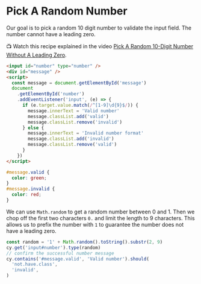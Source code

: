 # Pick A Random Number

<!-- fiddle Pick a random 10 digit number -->

Our goal is to pick a random 10 digit number to validate the input field. The number cannot have a leading zero.

📺 Watch this recipe explained in the video [Pick A Random 10-Digit Number Without A Leading Zero](https://youtu.be/wZlT3zu7jfI).

```html hide
<input id="number" type="number" />
<div id="message" />
<script>
  const message = document.getElementById('message')
  document
    .getElementById('number')
    .addEventListener('input', (e) => {
      if (e.target.value.match(/^[1-9]\d{9}$/)) {
        message.innerText = 'Valid number'
        message.classList.add('valid')
        message.classList.remove('invalid')
      } else {
        message.innerText = 'Invalid number format'
        message.classList.add('invalid')
        message.classList.remove('valid')
      }
    })
</script>
```

```css hide
#message.valid {
  color: green;
}
#message.invalid {
  color: red;
}
```

We can use `Math.random` to get a random number between 0 and 1. Then we chop off the first two characters `0.` and limit the length to 9 characters. This allows us to prefix the number with `1` to guarantee the number does not have a leading zero.

```js
const random = '1' + Math.random().toString().substr(2, 9)
cy.get('input#number').type(random)
// confirm the successful number message
cy.contains('#message.valid', 'Valid number').should(
  'not.have.class',
  'invalid',
)
```

<!-- fiddle-end -->
